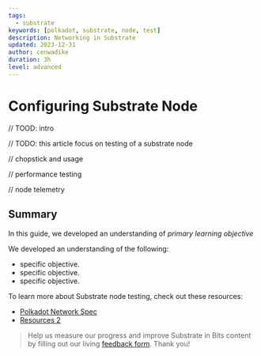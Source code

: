 ```yaml
---
tags:
  - substrate
keywords: [polkadot, substrate, node, test]
description: Networking in Substrate
updated: 2023-12-31
author: cenwadike
duration: 3h
level: advanced
---
```


# Configuring Substrate Node

// TOOD: intro

// TODO: this article focus on testing of a substrate node

// chopstick and usage

// performance testing

// node telemetry

## Summary

In this guide, we developed an understanding of _primary learning objective_

We developed an understanding of the following:

- specific objective.
- specific objective.
- specific objective.

To learn more about Substrate node testing, check out these
resources:

- [Polkadot Network Spec](https://spec.polkadot.network/chap-networking)
- [Resources 2](https://)

>Help us measure our progress and improve Substrate in Bits content by filling
out our living [feedback form](https://airtable.com/shr7CrrZ5zqlhWEUD).
Thank you!
